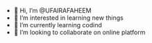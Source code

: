 - 👋 Hi, I’m @UFAIRAFAHEEM
- 👀 I’m interested in learning new things
- 🌱 I’m currently learning codind 
- 💞️ I’m looking to collaborate on online platform


<!---
UFAIRAFAHEEM/UFAIRAFAHEEM is a ✨ special ✨ repository because its `README.md` (this file) appears on your GitHub profile.
You can click the Preview link to take a look at your changes.
--->
